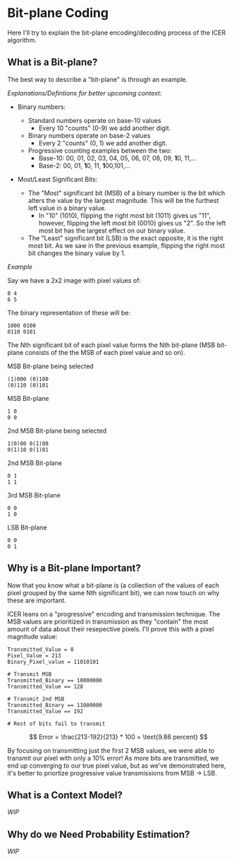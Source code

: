 # Bit-plane Coding

Here I'll try to explain the bit-plane encoding/decoding process of the ICER algorithm.

## What is a Bit-plane?

The best way to describe a "bit-plane" is through an example.

_Explanations/Defintions for better upcoming context_:
- Binary numbers:
  - Standard numbers operate on base-10 values
    - Every 10 "counts" (0-9) we add another digit.
  - Binary numbers operate on base-2 values
    - Every 2 "counts" (0, 1) we add another digit.
  - Progressive counting examples between the two:
    - Base-10: 00, 01, 02, 03, 04, 05, 06, 07, 08, 09, **1**0, 11,...
    - Base-2: 00, 01, **1**0, 11, **1**00,101,...

- Most/Least Significant Bits:
  - The "Most" significant bit (MSB) of a binary number is the bit which alters the value by the largest magnitude. This will be the furthest left value in a binary value.
    - In "10" (1010), flipping the right most bit (1011) gives us "11", however, flipping the left most bit (0010) gives us "2". So the left most bit has the largest effect on our binary value.
  - The "Least" significant bit (LSB) is the exact opposite, it is the right most bit. As we saw in the previous example, flipping the right most bit changes the binary value by 1.

_Example_

Say we have a 2x2 image with pixel values of:
```
8 4
6 5
```

The binary representation of these will be:
```
1000 0100
0110 0101
```

The Nth significant bit of each pixel value forms the Nth bit-plane (MSB bit-plane consists of the the MSB of each pixel value and so on).

MSB Bit-plane being selected
```
(1)000 (0)100
(0)110 (0)101
```

MSB Bit-plane
```
1 0
0 0
```

2nd MSB Bit-plane being selected
```
1(0)00 0(1)00
0(1)10 0(1)01
```

2nd MSB Bit-plane
```
0 1
1 1
```

3rd MSB Bit-plane
```
0 0
1 0
```

LSB Bit-plane
```
0 0
0 1
```

## Why is a Bit-plane Important?

Now that you know what a bit-plane is (a collection of the values of each pixel grouped by the same Nth significant bit), we can now touch on why these are important.

ICER leans on a "progressive" encoding and transmission technique. The MSB values are prioritized in transmission as they "contain" the most amount of data about their resepective pixels. I'll prove this with a pixel magnitude value:
```
Transmitted_Value = 0
Pixel_Value = 213
Binary_Pixel_value = 11010101

# Transmit MSB
Transmitted_Binary == 10000000
Transmitted_Value == 128

# Transmit 2nd MSB
Transmitted_Binary == 11000000
Transmitted_Value == 192

# Rest of bits fail to transmit
```

$$ Error = \frac{213-192}{213} * 100 = \text{9.86 percent} $$

By focusing on transmitting just the first 2 MSB values, we were able to transmit our pixel with only a 10% error! As more bits are transmitted, we end up converging to our true pixel value, but as we've demonstrated here, it's better to priortize progressive value transmissions from MSB -> LSB.

## What is a Context Model?
_WIP_

## Why do we Need Probability Estimation?
_WIP_
